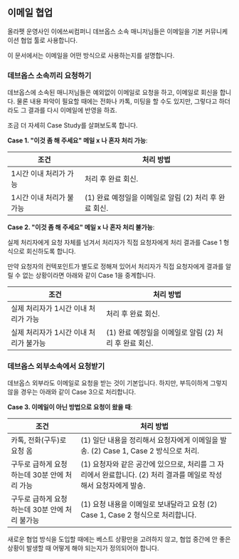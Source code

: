 ## 이메일 협업

올라펫 운영사인 이에쓰씨컴퍼니 데브옵스 소속 매니저님들은 이메일을 기본 커뮤니케이션 협업 툴로 사용합니다.

이 문서에서는 이메일을 어떤 방식으로 사용하는지를 설명합니다.

### 데브옵스 소속끼리 요청하기

데브옵스에 소속된 매니저님들은 예외없이 이메일로 요청을 하고, 이메일로 회신을 합니다. 물론 내용 파악이 필요할 때에는 전화나 카톡, 미팅을 할 수도 있지만, 그렇다고 하더라도 그 결과를 다시 이메일에 반영을 하죠.

조금 더 자세히 Case Study를 살펴보도록 합니다.

**Case 1. "이것 좀 해 주세요" 메일 x 나 혼자 처리 가능**:

| 조건                     | 처리 방법                                              |
| ------------------------ | ------------------------------------------------------ |
| 1시간 이내 처리가 가능   | 처리 후 완료 회신.                                     |
| 1시간 이내 처리가 불가능 | (1) 완료 예정일을 이메일로 알림 (2) 처리 후 완료 회신. |

**Case 2. "이것 좀 해 주세요" 메일 x 나 혼자 처리 불가능**:

실제 처리자에게 요청 자체를 넘겨서 처리자가 직접 요청자에게 처리 결과를 Case 1 형식으로 회신하도록 합니다.

만약 요청자의 컨텍포인트가 별도로 정해져 있어서 처리자가 직접 요청자에게 결과를 알릴 수 없는 상황이라면 아래와 같이 Case 1을 중계합니다.

| 조건                                   | 처리 방법                                              |
| -------------------------------------- | ------------------------------------------------------ |
| 실제 처리자가 1시간 이내 처리가 가능   | 처리 후 완료 회신.                                     |
| 실제 처리자가 1시간 이내 처리가 불가능 | (1) 완료 예정일을 이메일로 알림 (2) 처리 후 완료 회신. |

### 데브옵스 외부소속에서 요청받기

데브옵스 외부라도 이메일로 요청을 받는 것이 기본입니다. 하지만, 부득이하게 그렇지 않을 경우는 아래와 같이 Case 3으로 처리합니다.

**Case 3. 이메일이 아닌 방법으로 요청이 왔을 때**:

| 조건                                           | 처리 방법                                                                                                          |
| ---------------------------------------------- | ------------------------------------------------------------------------------------------------------------------ |
| 카톡, 전화(구두)로 요청 옴                     | (1) 일단 내용을 정리해서 요청자에게 이메일을 발송. (2) Case 1, Case 2 방식으로 처리.                               |
| 구두로 급하게 요청하는데 30분 안에 처리 가능   | (1) 요청자와 같은 공간에 있으므로, 처리를 그 자리에서 완료합니다. (2) 처리 결과를 메일로 작성해서 요청자에게 발송. |
| 구두로 급하게 요청하는데 30분 안에 처리 불가능 | (1) 요청 내용을 이메일로 보내달라고 요청 (2) Case 1, Case 2 형식으로 처리합니다.                                   |

새로운 협업 방식을 도입할 때에는 베스트 상황만을 고려하지 않고, 협업 중간에 안 좋은 상황이 발생할 때 어떻게 해야 되는지가 정의되어야 합니다.